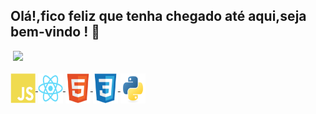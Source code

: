 ##                                                   Olá!,fico feliz que tenha chegado até aqui,seja bem-vindo ! 👾 
                                      
<img align="center">
  <a href="https://github.com/Thiago-Araujo1">
  <img height="150em" src="https://github-readme-stats.vercel.app/api?username=Shadowxzx&show_icons=true&theme=dark&include_all_commits=true&count_private=true"/>

</div>

  <div style="display: inline_block"><br>
  <img align="center" alt="Thi-Js" height="48" width="40" src="https://raw.githubusercontent.com/devicons/devicon/master/icons/javascript/javascript-plain.svg">
  <img align="center" alt="Thi-React" height="48" width="40" src="https://raw.githubusercontent.com/devicons/devicon/master/icons/react/react-original.svg">
  <img align="center" alt="Thi-HTML" height="48" width="40" src="https://raw.githubusercontent.com/devicons/devicon/master/icons/html5/html5-original.svg">
  <img align="center" alt="Thi-CSS" height="48" width="40" src="https://raw.githubusercontent.com/devicons/devicon/master/icons/css3/css3-original.svg">
  <img align="center" alt="Thi-Python" height="48" width="40" src="https://raw.githubusercontent.com/devicons/devicon/master/icons/python/python-original.svg">
 
</div>
